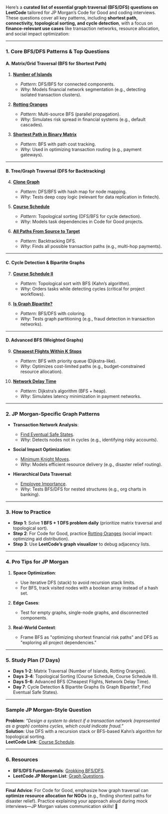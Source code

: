 Here’s a **curated list of essential graph traversal (BFS/DFS) questions on LeetCode** tailored for JP Morgan’s Code for Good and coding interviews. These questions cover all key patterns, including **shortest path, connectivity, topological sorting, and cycle detection**, with a focus on **finance-relevant use cases** like transaction networks, resource allocation, and social impact optimization:

---

### **1. Core BFS/DFS Patterns & Top Questions**
#### **A. Matrix/Grid Traversal (BFS for Shortest Path)**
1. **[Number of Islands](https://leetcode.com/problems/number-of-islands/)**  
   - *Pattern*: DFS/BFS for connected components.  
   - *Why*: Models financial network segmentation (e.g., detecting isolated transaction clusters).  

2. **[Rotting Oranges](https://leetcode.com/problems/rotting-oranges/)**  
   - *Pattern*: Multi-source BFS (parallel propagation).  
   - *Why*: Simulates risk spread in financial systems (e.g., default cascades).  

3. **[Shortest Path in Binary Matrix](https://leetcode.com/problems/shortest-path-in-binary-matrix/)**  
   - *Pattern*: BFS with path cost tracking.  
   - *Why*: Used in optimizing transaction routing (e.g., payment gateways).  

---

#### **B. Tree/Graph Traversal (DFS for Backtracking)**  
4. **[Clone Graph](https://leetcode.com/problems/clone-graph/)**  
   - *Pattern*: DFS/BFS with hash map for node mapping.  
   - *Why*: Tests deep copy logic (relevant for data replication in fintech).  

5. **[Course Schedule](https://leetcode.com/problems/course-schedule/)**  
   - *Pattern*: Topological sorting (DFS/BFS for cycle detection).  
   - *Why*: Models task dependencies in Code for Good projects.  

6. **[All Paths From Source to Target](https://leetcode.com/problems/all-paths-from-source-to-target/)**  
   - *Pattern*: Backtracking DFS.  
   - *Why*: Finds all possible transaction paths (e.g., multi-hop payments).  

---

#### **C. Cycle Detection & Bipartite Graphs**  
7. **[Course Schedule II](https://leetcode.com/problems/course-schedule-ii/)**  
   - *Pattern*: Topological sort with BFS (Kahn’s algorithm).  
   - *Why*: Orders tasks while detecting cycles (critical for project workflows).  

8. **[Is Graph Bipartite?](https://leetcode.com/problems/is-graph-bipartite/)**  
   - *Pattern*: BFS/DFS with coloring.  
   - *Why*: Tests graph partitioning (e.g., fraud detection in transaction networks).  

---

#### **D. Advanced BFS (Weighted Graphs)**  
9. **[Cheapest Flights Within K Stops](https://leetcode.com/problems/cheapest-flights-within-k-stops/)**  
   - *Pattern*: BFS with priority queue (Dijkstra-like).  
   - *Why*: Optimizes cost-limited paths (e.g., budget-constrained resource allocation).  

10. **[Network Delay Time](https://leetcode.com/problems/network-delay-time/)**  
    - *Pattern*: Dijkstra’s algorithm (BFS + heap).  
    - *Why*: Simulates latency minimization in payment networks.  

---

### **2. JP Morgan-Specific Graph Patterns**  
- **Transaction Network Analysis**:  
  - [Find Eventual Safe States](https://leetcode.com/problems/find-eventual-safe-states/).  
  - *Why*: Detects nodes not in cycles (e.g., identifying risky accounts).  

- **Social Impact Optimization**:  
  - [Minimum Knight Moves](https://leetcode.com/problems/minimum-knight-moves/).  
  - *Why*: Models efficient resource delivery (e.g., disaster relief routing).  

- **Hierarchical Data Traversal**:  
  - [Employee Importance](https://leetcode.com/problems/employee-importance/).  
  - *Why*: Tests BFS/DFS for nested structures (e.g., org charts in banking).  

---

### **3. How to Practice**  
- **Step 1**: Solve **1 BFS + 1 DFS problem daily** (prioritize matrix traversal and topological sort).  
- **Step 2**: For Code for Good, practice [Rotting Oranges](https://leetcode.com/problems/rotting-oranges/) (social impact: optimizing aid distribution).  
- **Step 3**: Use **LeetCode’s graph visualizer** to debug adjacency lists.  

---

### **4. Pro Tips for JP Morgan**  
1. **Space Optimization**:  
   - Use iterative DFS (stack) to avoid recursion stack limits.  
   - For BFS, track visited nodes with a boolean array instead of a hash set.  

2. **Edge Cases**:  
   - Test for empty graphs, single-node graphs, and disconnected components.  

3. **Real-World Context**:  
   - Frame BFS as "optimizing shortest financial risk paths" and DFS as "exploring all project dependencies."  

---

### **5. Study Plan (7 Days)**  
- **Days 1-2**: Matrix Traversal (Number of Islands, Rotting Oranges).  
- **Days 3-4**: Topological Sorting (Course Schedule, Course Schedule II).  
- **Days 5-6**: Advanced BFS (Cheapest Flights, Network Delay Time).  
- **Day 7**: Cycle Detection & Bipartite Graphs (Is Graph Bipartite?, Find Eventual Safe States).  

---

### **Sample JP Morgan-Style Question**  
**Problem**: *“Design a system to detect if a transaction network (represented as a graph) contains cycles, which could indicate fraud.”*  
**Solution**: Use DFS with a recursion stack or BFS-based Kahn’s algorithm for topological sorting.  
**LeetCode Link**: [Course Schedule](https://leetcode.com/problems/course-schedule/).  

---

### **6. Resources**  
- **BFS/DFS Fundamentals**: [Grokking BFS/DFS](https://www.educative.io/courses/grokking-the-coding-interview).  
- **LeetCode JP Morgan List**: [Graph Questions](https://leetcode.com/discuss/interview-question/2069641/JP-Morgan-Online-Assessment-Questions).  

---

**Final Advice**: For Code for Good, emphasize how graph traversal can **optimize resource allocation for NGOs** (e.g., finding shortest paths for disaster relief). Practice explaining your approach aloud during mock interviews—JP Morgan values communication skills! 🚀